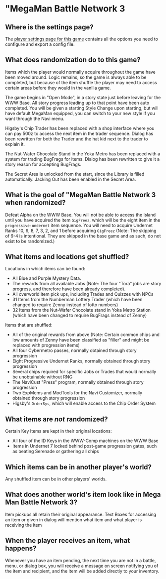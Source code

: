 # "MegaMan Battle Network 3

## Where is the settings page?

The [player settings page for this game](../player-settings) contains all the options you need to configure and export a config file.

## What does randomization do to this game?

Items which the player would normally acquire throughout the game have been moved around. Logic remains, so the game is
always able to be completed, but because of the item shuffle the player may need to access certain areas before they
would in the vanilla game.

The game begins in "Open Mode", in a story state just before leaving for the WWW Base. All story progress leading up to
that point have been auto completed. You will be given a starting Style Change upon starting, but will
have default MegaMan equipped, you can switch to your new style if you want through the Navi menu.

Higsby's Chip Trader has been replaced with a shop interface where you can pay 500z to access the next item in the trader sequence.
Dialog has been rewritten for both the Trader and the hat kid next to the trader to explain it.

The Nut-Wafer Chocolate Stand in the Yoka Metro has been replaced with a system for trading BugFrags for items. Dialog has been rewritten to give it a story reason for accepting BugFrags.

The Secret Area is unlocked from the start, since the Library is filled automatically. Jacking Out has been enabled in the Secret Area.

## What is the goal of "MegaMan Battle Network 3 when randomized?

Defeat Alpha on the WWW Base. You will not be able to access the Island until you have acquired the item `GigFreez`, which will be
the eight item in the `progressive-undernet` item sequence. You will need to acquire Undernet Ranks 10, 9, 8, 7, 3, 2, and 1 before acquiring `GigFreez`
(Note: The skipping of 6-4 is intentional. They are skipped in the base game and as such, do not exist to be randomized.)

## What items and locations get shuffled?

Locations in which items can be found:
- All Blue and Purple Mystery Data.
- The rewards from all available Jobs (Note: The four "Tora" jobs are story progress, and therefore have been already completed). 
- All overworld item pick ups, including Trades and Quizzes with NPCs
- 31 Items from the Numberman Lottery Trader (which have been changed to require Zenny instead of lotto numbers)
- 32 Items from the Nut-Wafer Chocolate stand in Yoka Metro Station (which have been changed to require BugFrags instead of Zenny)

Items that are shuffled:
- All of the original rewards from above (Note: Certain common chips and low amounts of Zenny have been classified as "filler" and might be replaced with progression items)
- All four Cybermetro passes, normally obtained through story progression
- Eight Progressive Undernet Ranks, normally obtained through story progression
- Several chips required for specific Jobs or Trades that would normally be unobtainable without RNG
- The NaviCust "Press" program, normally obtained through story progression
- Two ExpMems and ModTools for the Navi Customizer, normally obtained through story progression
- Higsby's `OrderSys`, which will enable access to the Chip Order System

## What items are _not_ randomized?
Certain Key Items are kept in their original locations:
- All four of the ID Keys in the WWW-Comp machines on the WWW Base
- Items in Undernet 7 locked behind post-game progression gates, such as beating Serenade or gathering all chips

## Which items can be in another player's world?

Any shuffled item can be in other players' worlds.


## What does another world's item look like in Mega Man Battle Network 3?

Item pickups all retain their original appearance. Text Boxes for accessing an item or given in dialog will mention what item and what player is receiving the item

## When the player receives an item, what happens?

Whenever you have an item pending, the next time you are not in a battle, menu, or dialog box, you will receive a message on screen notifying you of the item and recipient, and the item will be added directly to your inventory.
